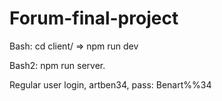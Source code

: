 # Forum-final-project

Bash: cd client/ => npm run dev

Bash2: npm run server.

Regular user login, artben34, pass: Benart%%34